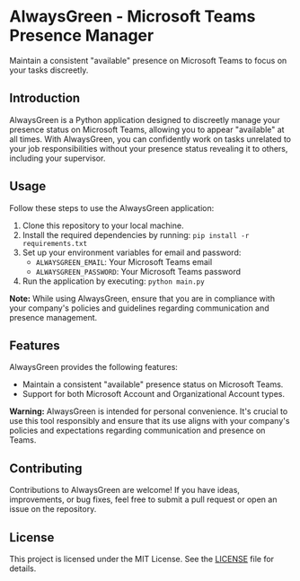 # AlwaysGreen - Microsoft Teams Presence Manager

Maintain a consistent "available" presence on Microsoft Teams to focus on your tasks discreetly.

## Introduction

AlwaysGreen is a Python application designed to discreetly manage your presence status on Microsoft Teams, allowing you to appear "available" at all times. With AlwaysGreen, you can confidently work on tasks unrelated to your job responsibilities without your presence status revealing it to others, including your supervisor.

## Usage

Follow these steps to use the AlwaysGreen application:

1. Clone this repository to your local machine.
2. Install the required dependencies by running: `pip install -r requirements.txt`
3. Set up your environment variables for email and password:
    - `ALWAYSGREEN_EMAIL`: Your Microsoft Teams email
    - `ALWAYSGREEN_PASSWORD`: Your Microsoft Teams password
4. Run the application by executing: `python main.py`

**Note:** While using AlwaysGreen, ensure that you are in compliance with your company's policies and guidelines regarding communication and presence management.

## Features

AlwaysGreen provides the following features:

- Maintain a consistent "available" presence status on Microsoft Teams.
- Support for both Microsoft Account and Organizational Account types.

**Warning:** AlwaysGreen is intended for personal convenience. It's crucial to use this tool responsibly and ensure that its use aligns with your company's policies and expectations regarding communication and presence on Teams.

## Contributing

Contributions to AlwaysGreen are welcome! If you have ideas, improvements, or bug fixes, feel free to submit a pull request or open an issue on the repository.

## License

This project is licensed under the MIT License. See the [LICENSE](LICENSE) file for details.
